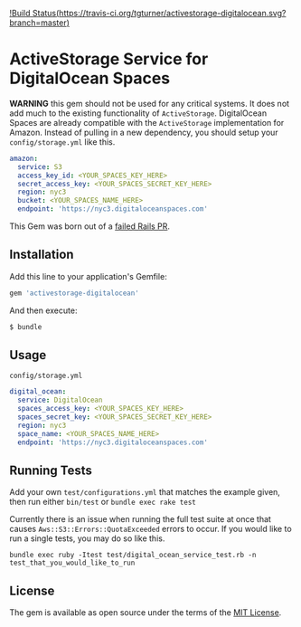 [!Build Status(https://travis-ci.org/tgturner/activestorage-digitalocean.svg?branch=master)](https://travis-ci.org/tgturner/activestorage-digitalocean)

# ActiveStorage Service for DigitalOcean Spaces

**WARNING** this gem should not be used for any critical systems. It does not add much to the existing functionality of `ActiveStorage`. DigitalOcean Spaces are already compatible with the `ActiveStorage` implementation for Amazon. Instead of pulling in a new dependency, you should setup your `config/storage.yml` like this.

```yml
amazon:
  service: S3
  access_key_id: <YOUR_SPACES_KEY_HERE>
  secret_access_key: <YOUR_SPACES_SECRET_KEY_HERE>
  region: nyc3
  bucket: <YOUR_SPACES_NAME_HERE>
  endpoint: 'https://nyc3.digitaloceanspaces.com'
```

This Gem was born out of a [failed Rails PR](https://github.com/rails/rails/pull/32660).

## Installation

Add this line to your application's Gemfile:

```ruby
gem 'activestorage-digitalocean'
```

And then execute:

```bash
$ bundle
```

## Usage

`config/storage.yml`

```yml
digital_ocean:
  service: DigitalOcean
  spaces_access_key: <YOUR_SPACES_KEY_HERE>
  spaces_secret_key: <YOUR_SPACES_SECRET_KEY_HERE>
  region: nyc3
  space_name: <YOUR_SPACES_NAME_HERE>
  endpoint: 'https://nyc3.digitaloceanspaces.com'
```

## Running Tests

Add your own `test/configurations.yml` that matches the example given, then run either `bin/test` or `bundle exec rake test`

Currently there is an issue when running the full test suite at once that causes `Aws::S3::Errors::QuotaExceeded` errors to occur. If you would like to run a single tests, you may do so like this.

`bundle exec ruby -Itest test/digital_ocean_service_test.rb -n test_that_you_would_like_to_run`

## License

The gem is available as open source under the terms of the [MIT License](https://opensource.org/licenses/MIT).